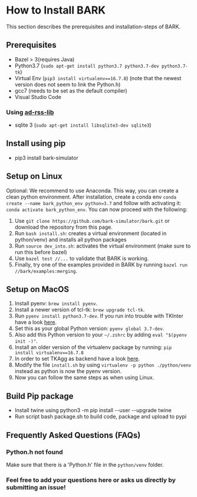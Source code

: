 How to Install BARK
================================

This section describes the prerequisites and installation-steps of BARK.


## Prerequisites

* Bazel > 3(requires Java)
* Python3.7 (`sudo apt-get install python3.7 python3.7-dev python3.7-tk`)
* Virtual Env (`pip3 install virtualenv==16.7.8`) (note that the newest version does not seem to link the Python.h)
* gcc7 (needs to be set as the default compiler)
* Visual Studio Code

### Using [ad-rss-lib](https://github.com/intel/ad-rss-lib)

* sqlite 3 (`sudo apt-get install libsqlite3-dev sqlite3`)

## Install using pip
* pip3 install bark-simulator

## Setup on Linux

Optional: We recommend to use Anaconda. This way, you can create a clean python environment. After installation, create a conda env `conda create --name bark_python_env python=3.7` and follow with activating it: `conda activate bark_python_env`. You can now proceed with the following:

1. Use `git clone https://github.com/bark-simulator/bark.git` or download the repository from this page.
2. Run `bash install.sh`: creates a virtual environment (located in python/venv) and installs all python packages
2. Run `source dev_into.sh`: activates the virtual environment (make sure to run this before bazel)
3. Use `bazel test //...` to validate that BARK is working.
4. Finally, try one of the examples provided in BARK by running `bazel run //bark/examples:merging`.


## Setup on MacOS

1. Install pyenv: `brew install pyenv`.
2. Install a newer version of tcl-tk: `brew upgrade tcl-tk`.
3. Run `pyenv install python3.7-dev`. If you run into trouble with TKInter have a look [here](https://stackoverflow.com/questions/60469202/unable-to-install-tkinter-with-pyenv-pythons-on-macos).
4. Set this as your global Python version: `pyenv global 3.7-dev`.
5. Also add this Python version to your `~/.zshrc` by adding `eval "$(pyenv init -)"`.
6. Install an older version of the virtualenv package by running: `pip install virtualenv==16.7.8`
7. In order to set TKAgg as backend have a look [here](https://stackoverflow.com/questions/21784641/installation-issue-with-matplotlib-python).
8. Modify the file `install.sh` by using `virtualenv -p python ./python/venv` instead as python is now the pyenv version.
9. Now you can follow the same steps as when using Linux.


## Build Pip package
* Install twine using python3 -m pip install --user --upgrade twine
* Run script bash package.sh to build code, package and upload to pypi

## Frequently Asked Questions (FAQs)

### Python.h not found

Make sure that there is a 'Python.h' file in the `python/venv` folder.

### Feel free to add your questions here or asks us directly by submitting an issue!
